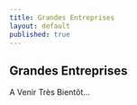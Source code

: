 ```yaml
---
title: Grandes Entreprises
layout: default
published: true
---
```


## Grandes Entreprises

A Venir Très Bientôt...